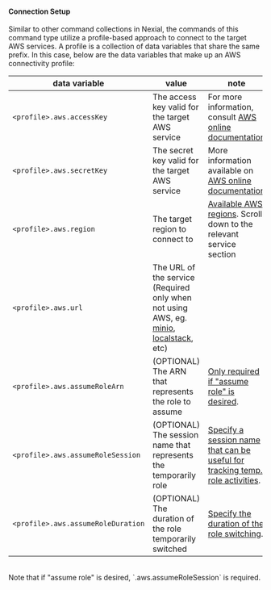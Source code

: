 #### Connection Setup
Similar to other command collections in Nexial, the commands of this command type utilize a profile-based approach to 
connect to the target AWS services. A profile is a collection of data variables that share the same prefix. In this 
case, below are the data variables that make up an AWS connectivity profile:
<a name="s3profile"/>

|data variable                     |value                                                           | note                                       |
|----------------------------------|----------------------------------------------------------------|--------------------------------------------|
|`<profile>.aws.accessKey`         |The access key valid for the target AWS service                 | For more information, consult <a href="https://aws.amazon.com/premiumsupport/knowledge-center/create-access-key/" class="external-link" target="_nexial_link">AWS online documentation</a>|
|`<profile>.aws.secretKey`         |The secret key valid for the target AWS service                 | More information available on <a href="https://docs.aws.amazon.com/general/latest/gr/aws-sec-cred-types.html#access-keys-and-secret-access-keys" class="external-link" target="_nexial_external">AWS online documentation</a>|
|`<profile>.aws.region`            |The target region to connect to                                 | <a href="https://docs.aws.amazon.com/general/latest/gr/rande.html" class="external-link" target="_nexial_external">Available AWS regions</a>. Scroll down to the relevant service section|
|`<profile>.aws.url`               |The URL of the service (Required only when not using AWS, eg. [minio](../../userguide/InstallingMinio), [localstack](../../userguide/InstallingLocalstack), etc)                     |  |
|`<profile>.aws.assumeRoleArn`     |(OPTIONAL) The ARN that represents the role to assume           | <a href="https://docs.aws.amazon.com/IAM/latest/UserGuide/id_credentials_temp.html" class="external-link" target="_nexial_external">Only required if "assume role" is desired</a>.|
|`<profile>.aws.assumeRoleSession` |(OPTIONAL) The session name that represents the temporarily role| <a href="https://docs.aws.amazon.com/IAM/latest/UserGuide/id_credentials_temp.html" class="external-link" target="_nexial_external">Specify a session name that can be useful for tracking temp. role activities</a>.|
|`<profile>.aws.assumeRoleDuration`|(OPTIONAL) The duration of the role temporarily switched        | <a href="https://docs.aws.amazon.com/IAM/latest/UserGuide/id_credentials_temp.html" class="external-link" target="_nexial_external">Specify the duration of the role switching</a>.|

<br/>
Note that if "assume role" is desired, `<profile>.aws.assumeRoleSession` is required.


